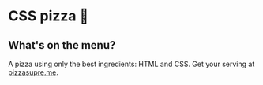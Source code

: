 # CSS pizza 🍕

## What's on the menu?
A pizza using only the best ingredients: HTML and CSS. Get your serving at [pizzasupre.me](http://pizzasupre.me).
